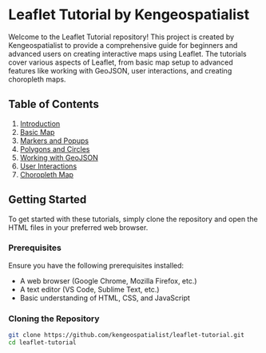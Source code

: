 # Leaflet Tutorial by Kengeospatialist

Welcome to the Leaflet Tutorial repository! This project is created by Kengeospatialist to provide a comprehensive guide for beginners and advanced users on creating interactive maps using Leaflet. The tutorials cover various aspects of Leaflet, from basic map setup to advanced features like working with GeoJSON, user interactions, and creating choropleth maps.

## Table of Contents

1. [Introduction](1-basic-page.html)
2. [Basic Map](2-basic-map.html)
3. [Markers and Popups](3-markers-and-popups.html)
4. [Polygons and Circles](4-polygons-and-circles.html)
5. [Working with GeoJSON](5-working-with-geojson.html)
6. [User Interactions](6-user-interaction.html)
7. [Choropleth Map](7-choropleth-map.html)

## Getting Started

To get started with these tutorials, simply clone the repository and open the HTML files in your preferred web browser.

### Prerequisites

Ensure you have the following prerequisites installed:

- A web browser (Google Chrome, Mozilla Firefox, etc.)
- A text editor (VS Code, Sublime Text, etc.)
- Basic understanding of HTML, CSS, and JavaScript

### Cloning the Repository

```sh
git clone https://github.com/kengeospatialist/leaflet-tutorial.git
cd leaflet-tutorial

